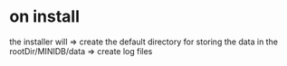 # on install

the installer will
=> create the default directory for storing the data in the rootDir/MINIDB/data
=> create log files
